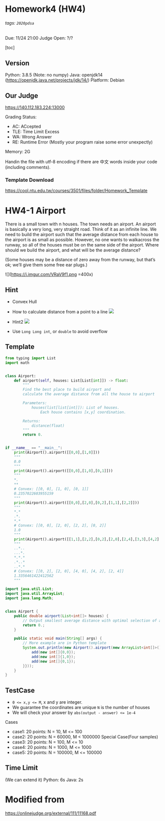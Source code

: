 # Homework4 (HW4)
###### tags: `2020pdsa`

Due: 11/24 21:00
Judge Open: ?/?

[toc]

## Version
Python: 3.8.5 (Note: no numpy)
Java: openjdk14 (https://openjdk.java.net/projects/jdk/14/)
Platform: Debian

## Our Judge
https://140.112.183.224:13000

Grading Status:
* AC: ACcepted
* TLE: Time Limit Excess
* WA: Wrong Answer
* RE: Runtime Error (Mostly your program raise some error unexpectly)

Memory: 2G

Handin the file with utf-8 encoding if there are 中文 words inside your code (including comments).

### Template Download
https://cool.ntu.edu.tw/courses/3501/files/folder/Homework_Template

# HW4-1 Airport
There is a small town with n houses. The town needs an airport. An airport is basically a very long, very straight road. Think of it as an infinite line. We need to build the airport such that the average distance from each house to the airport is as small as possible. However, no one wants to walkacross the runway, so all of the houses must be on the same side of the airport. Where should we build the airport, and what will be the average distance?

(Some houses may be a distance of zero away from the runway, but that’s ok; we’ll give them some free ear plugs.)

![](https://i.imgur.com/VRaV9f1.png =400x)


## Hint
* Convex Hull
* How to calculate distance from a point to a line
![](https://i.imgur.com/XGxnhDX.png)
* Hint2
![](https://i.imgur.com/fYHmbSG.png)



* Use `Long Long int`, or `double` to avoid overflow

## Template
``` python
from typing import List
import math


class Airport:
    def airport(self, houses: List[List[int]]) -> float:
        """
        Find the best place to build airport and
        calculate the average distance from all the house to airport

        Parameters:
            houses(list[list[int]]): List of houses.
                Each house contains [x,y] coordination.

        Returns:
            distance(float)
        """
        return 0.


if __name__ == "__main__":
    print(Airport().airport([[0,0],[1,0]]))
    """
    0.0
    """
    print(Airport().airport([[0,0],[1,0],[0,1]]))
    """
    *.
    **
    # Convex: [[0, 0], [1, 0], [0, 1]]
    0.2357022603955159
    """
    print(Airport().airport([[0,0],[2,0],[0,2],[1,1],[2,2]]))
    """
    *.*
    .*.
    *.*
    # Convex: [[0, 0], [2, 0], [2, 2], [0, 2]]
    1.0
    """
    print(Airport().airport([[1,1],[2,2],[0,2],[2,0],[2,4],[3,3],[4,2],[4,1],[4,0]]))
    """
    ..*..
    ...*.
    *.*.*
    .*..*
    ..*.*
    # Convex: [[0, 2], [2, 0], [4, 0], [4, 2], [2, 4]]
    1.3356461422412562
    """
```

``` java
import java.util.List;
import java.util.ArrayList;
import java.lang.Math;


class Airport {
    public double airport(List<int[]> houses) {
        // Output smallest average distance with optimal selection of airport location.
        return 0.; 
    }   

    public static void main(String[] args) {
        // More example are in Python template
        System.out.println(new Airport().airport(new ArrayList<int[]>(){{
            add(new int[]{0,0});
            add(new int[]{1,0});
            add(new int[]{0,1});
        }}));
    }   
}
```

## TestCase
* `0 <= x,y <= M`, x and y are integer.
* We guarantee the coordinates are unique
`N` is the number of houses
* We will check your answer by `abs(output - answer) <= 1e-4`

Cases
* case1: 20 points: N = 10, M <= 100
* case2: 20 points: N = 60000, M < 1000000 Special Case(Four samples)
* case3: 20 points: N = 100, M <= 10
* case4: 20 points: N = 1000, M <= 1000
* case5: 20 points: N = 100000, M <= 100000

## Time Limit
(We can extend it)
Python: 6s
Java: 2s

# Modified from 
https://onlinejudge.org/external/111/11168.pdf